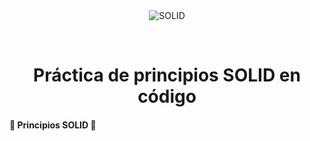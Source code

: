 <div align="center" id="top"> 
  <img src="./.github/app.gif" alt="SOLID" />

  &#xa0;


</div>

<h1 align="center">Práctica de principios SOLID en código</h1>
<!-- Estado -->

<h4>
	🚧  Principios SOLID 🚀 
</h4> 



